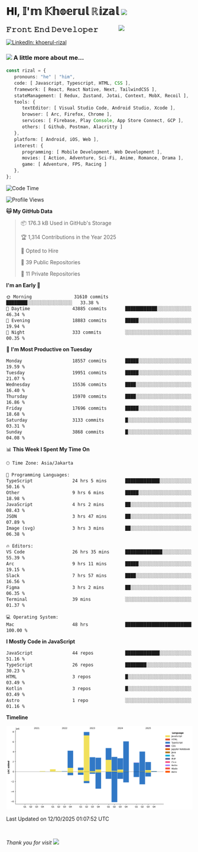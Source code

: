 <h1> 𝐇𝐢, 𝕀'𝕞 𝕂𝕙𝕠𝕖𝕣𝕦𝕝 ℝ𝕚𝕫𝕒𝕝 <img src="https://media.giphy.com/media/mGcNjsfWAjY5AEZNw6/giphy.gif" width="50"></h1>
<img align='right' src="https://media.giphy.com/media/v1.Y2lkPTc5MGI3NjExOWI2ajR2NGJubzBsZHFuaHMwajRrcDNsNXJwOG8yb3F0NjhkNXF4OSZlcD12MV9pbnRlcm5hbF9naWZfYnlfaWQmY3Q9cw/fkZukR450RQ1qnGaq9/giphy.gif" width="200">
<strong style="font-size:20px;">𝙵𝚛𝚘𝚗𝚝 𝙴𝚗𝚍 𝙳𝚎𝚟𝚎𝚕𝚘𝚙𝚎𝚛</strong>
</p></em>

[![LinkedIn: khoerul-rizal](https://img.shields.io/badge/khoerul--rizal-blue?style=flat-square&logo=Linkedin&logoColor=white&link=https://www.linkedin.com/in/khoerul-rizal/)](https://www.linkedin.com/in/khoerul-rizal/)

### <img src="https://media.giphy.com/media/VgCDAzcKvsR6OM0uWg/giphy.gif" width="50"> A little more about me...

```typescript
const rizal = {
   pronouns: "he" | "him",
   code: [ Javascript, Typescript, HTML, CSS ],
   framework: [ React, React Native, Next, TailwindCSS ],
   stateManagement: [ Redux, Zustand, Jotai, Context, MobX, Recoil ],
   tools: {
      textEditor: [ Visual Studio Code, Android Studio, Xcode ],
      browser: [ Arc, Firefox, Chrome ],
      services: [ Firebase, Play Console, App Store Connect, GCP ],
      others: [ Github, Postman, Alacritty ]
   },
   platform: [ Android, iOS, Web ],
   interest: {
      programming: [ Mobile Development, Web Development ],
      movies: [ Action, Adventure, Sci-Fi, Anime, Romance, Drama ],
      game: [ Adventure, FPS, Racing ]
   },
};
```

<!--START_SECTION:waka-->
![Code Time](http://img.shields.io/badge/Code%20Time-4%2C175%20hrs%2051%20mins-blue)

![Profile Views](http://img.shields.io/badge/Profile%20Views-0-blue)

**🐱 My GitHub Data** 

> 📦 176.3 kB Used in GitHub's Storage 
 > 
> 🏆 1,314 Contributions in the Year 2025
 > 
> 💼 Opted to Hire
 > 
> 📜 39 Public Repositories 
 > 
> 🔑 11 Private Repositories 
 > 
**I'm an Early 🐤** 

```text
🌞 Morning                31610 commits       ████████░░░░░░░░░░░░░░░░░   33.38 % 
🌆 Daytime                43885 commits       ████████████░░░░░░░░░░░░░   46.34 % 
🌃 Evening                18883 commits       █████░░░░░░░░░░░░░░░░░░░░   19.94 % 
🌙 Night                  333 commits         ░░░░░░░░░░░░░░░░░░░░░░░░░   00.35 % 
```
📅 **I'm Most Productive on Tuesday** 

```text
Monday                   18557 commits       █████░░░░░░░░░░░░░░░░░░░░   19.59 % 
Tuesday                  19951 commits       █████░░░░░░░░░░░░░░░░░░░░   21.07 % 
Wednesday                15536 commits       ████░░░░░░░░░░░░░░░░░░░░░   16.40 % 
Thursday                 15970 commits       ████░░░░░░░░░░░░░░░░░░░░░   16.86 % 
Friday                   17696 commits       █████░░░░░░░░░░░░░░░░░░░░   18.68 % 
Saturday                 3133 commits        █░░░░░░░░░░░░░░░░░░░░░░░░   03.31 % 
Sunday                   3868 commits        █░░░░░░░░░░░░░░░░░░░░░░░░   04.08 % 
```


📊 **This Week I Spent My Time On** 

```text
🕑︎ Time Zone: Asia/Jakarta

💬 Programming Languages: 
TypeScript               24 hrs 5 mins       █████████████░░░░░░░░░░░░   50.16 % 
Other                    9 hrs 6 mins        █████░░░░░░░░░░░░░░░░░░░░   18.98 % 
JavaScript               4 hrs 2 mins        ██░░░░░░░░░░░░░░░░░░░░░░░   08.43 % 
JSON                     3 hrs 47 mins       ██░░░░░░░░░░░░░░░░░░░░░░░   07.89 % 
Image (svg)              3 hrs 3 mins        ██░░░░░░░░░░░░░░░░░░░░░░░   06.38 % 

🔥 Editors: 
VS Code                  26 hrs 35 mins      ██████████████░░░░░░░░░░░   55.39 % 
Arc                      9 hrs 11 mins       █████░░░░░░░░░░░░░░░░░░░░   19.15 % 
Slack                    7 hrs 57 mins       ████░░░░░░░░░░░░░░░░░░░░░   16.56 % 
Figma                    3 hrs 2 mins        ██░░░░░░░░░░░░░░░░░░░░░░░   06.35 % 
Terminal                 39 mins             ░░░░░░░░░░░░░░░░░░░░░░░░░   01.37 % 

💻 Operating System: 
Mac                      48 hrs              █████████████████████████   100.00 % 
```

**I Mostly Code in JavaScript** 

```text
JavaScript               44 repos            █████████████░░░░░░░░░░░░   51.16 % 
TypeScript               26 repos            ████████░░░░░░░░░░░░░░░░░   30.23 % 
HTML                     3 repos             █░░░░░░░░░░░░░░░░░░░░░░░░   03.49 % 
Kotlin                   3 repos             █░░░░░░░░░░░░░░░░░░░░░░░░   03.49 % 
Astro                    1 repo              ░░░░░░░░░░░░░░░░░░░░░░░░░   01.16 % 
```



**Timeline**

![Lines of Code chart](https://raw.githubusercontent.com/khoerulrizal/khoerulrizal/main/assets/bar_graph.png)


 Last Updated on 12/10/2025 01:07:52 UTC
<!--END_SECTION:waka-->
</details>
<br/>

<em>Thank you for visit</em> <img src="https://media.giphy.com/media/v1.Y2lkPTc5MGI3NjExcHdvNm1qZWtjaGw0ZjdwM3Z3NnY2dHlueTVuODBta2FiY20wM2YybSZlcD12MV9pbnRlcm5hbF9naWZfYnlfaWQmY3Q9cw/tV25tpdKqdFa9x81k2/giphy.gif" width="40">
